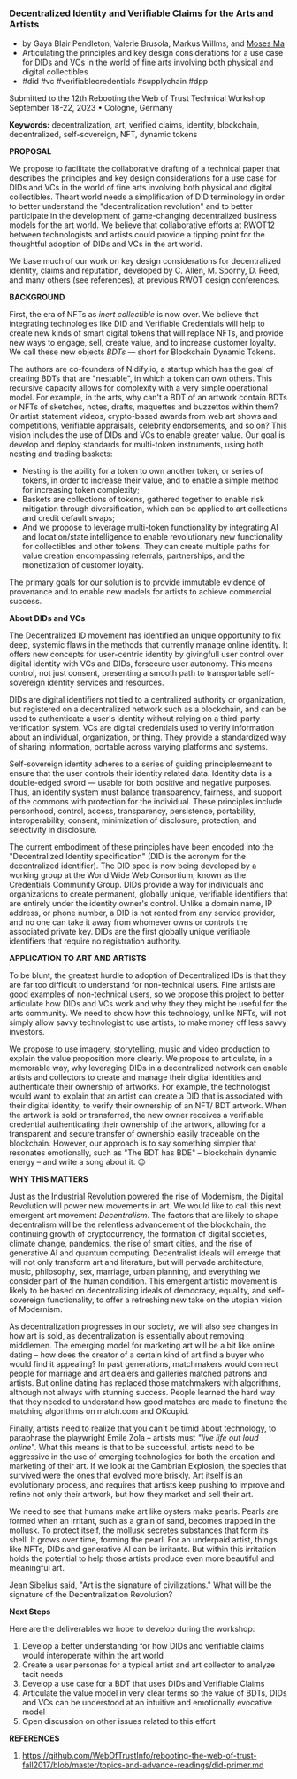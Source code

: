 ### Decentralized Identity and Verifiable Claims for the Arts and Artists
* by Gaya Blair Pendleton, Valerie Brusola, Markus Willms, and [Moses Ma](mailto:moses.ma@futurelabconsulting.com)  
* Articulating the principles and key design considerations for a use case for DIDs and VCs in the world of fine arts involving both physical and digital collectibles
* #did #vc #verifiablecredentials #supplychain #dpp

Submitted to the 12th Rebooting the Web of Trust Technical Workshop
September 18-22, 2023 • Cologne, Germany

**Keywords:** decentralization, art, verified claims, identity, blockchain, decentralized, self-sovereign, NFT, dynamic tokens

**PROPOSAL**

We propose to facilitate the collaborative drafting of a technical paper that describes the principles and key design considerations for a use case for DIDs and VCs in the world of fine arts involving both physical and digital collectibles. Theart world needs a simplification of DID terminology in order to better understand the "decentralization revolution" and to better participate in the development of game-changing decentralized business models for the art world. We believe that collaborative efforts at RWOT12 between technologists and artists could provide a tipping point for the thoughtful adoption of DIDs and VCs in the art world.

We base much of our work on key design considerations for decentralized identity, claims and reputation, developed by C. Allen, M. Sporny, D. Reed, and many others (see references), at previous RWOT design conferences.

**BACKGROUND**

First, the era of NFTs as _inert collectible_ is now over. We believe that integrating technologies like DID and Verifiable Credentials will help to create new kinds of smart digital tokens that will replace NFTs, and provide new ways to engage, sell, create value, and to increase customer loyalty. We call these new objects _BDTs_ — short for Blockchain Dynamic Tokens.

The authors are co-founders of Nidify.io, a startup which has the goal of creating BDTs that are "nestable", in which a token can own others. This recursive capacity allows for complexity with a very simple operational model. For example, in the arts, why can't a BDT of an artwork contain BDTs or NFTs of sketches, notes, drafts, maquettes and buzzettos within them? Or artist statement videos, crypto-based awards from web art shows and competitions, verifiable appraisals, celebrity endorsements, and so on? This vision includes the use of DIDs and VCs to enable greater value. Our goal is develop and deploy standards for multi-token instruments, using both nesting and trading baskets:

- Nesting is the ability for a token to own another token, or series of tokens, in order to increase their value, and to enable a simple method for increasing token complexity;
- Baskets are collections of tokens, gathered together to enable risk mitigation through diversification, which can be applied to art collections and credit default swaps;
- And we propose to leverage multi-token functionality by integrating AI and location/state intelligence to enable revolutionary new functionality for collectibles and other tokens. They can create multiple paths for value creation encompassing referrals, partnerships, and the monetization of customer loyalty.

The primary goals for our solution is to provide immutable evidence of provenance and to enable new models for artists to achieve commercial success.

**About DIDs and VCs**

The Decentralized ID movement has identified an unique opportunity to fix deep, systemic flaws in the methods that currently manage online identity. It offers new concepts for user-centric identity by givingfull user control over digital identity with VCs and DIDs, forsecure user autonomy. This means control, not just consent, presenting a smooth path to transportable self-sovereign identity services and resources.

DIDs are digital identifiers not tied to a centralized authority or organization, but registered on a decentralized network such as a blockchain, and can be used to authenticate a user's identity without relying on a third-party verification system. VCs are digital credentials used to verify information about an individual, organization, or thing. They provide a standardized way of sharing information, portable across varying platforms and systems.

Self-sovereign identity adheres to a series of guiding principlesmeant to ensure that the user controls their identity related data. Identity data is a double-edged sword — usable for both positive and negative purposes. Thus, an identity system must balance transparency, fairness, and support of the commons with protection for the individual. These principles include personhood, control, access, transparency, persistence, portability, interoperability, consent, minimization of disclosure, protection, and selectivity in disclosure.

The current embodiment of these principles have been encoded into the "Decentralized Identity specification" (DID is the acronym for the decentralized identifier). The DID spec is now being developed by a working group at the World Wide Web Consortium, known as the Credentials Community Group. DIDs provide a way for individuals and organizations to create permanent, globally unique, verifiable identifiers that are entirely under the identity owner's control. Unlike a domain name, IP address, or phone number, a DID is not rented from any service provider, and no one can take it away from whomever owns or controls the associated private key. DIDs are the first globally unique verifiable identifiers that require no registration authority.

**APPLICATION TO ART AND ARTISTS**

To be blunt, the greatest hurdle to adoption of Decentralized IDs is that they are far too difficult to understand for non-technical users. Fine artists are good examples of non-technical users, so we propose this project to better articulate how DIDs and VCs work and why they they might be useful for the arts community. We need to show how this technology, unlike NFTs, will not simply allow savvy technologist to use artists, to make money off less savvy investors.

We propose to use imagery, storytelling, music and video production to explain the value proposition more clearly. We propose to articulate, in a memorable way, why leveraging DIDs in a decentralized network can enable artists and collectors to create and manage their digital identities and authenticate their ownership of artworks. For example, the technologist would want to explain that an artist can create a DID that is associated with their digital identity, to verify their ownership of an NFT/ BDT artwork. When the artwork is sold or transferred, the new owner receives a verifiable credential authenticating their ownership of the artwork, allowing for a transparent and secure transfer of ownership easily traceable on the blockchain. However, our approach is to say something simpler that resonates emotionally, such as "The BDT has BDE" – blockchain dynamic energy – and write a song about it. 😉

**WHY THIS MATTERS**

Just as the Industrial Revolution powered the rise of Modernism, the Digital Revolution will power new movements in art. We would like to call this next emergent art movement _Decentralism_. The factors that are likely to shape decentralism will be the relentless advancement of the blockchain, the continuing growth of cryptocurrency, the formation of digital societies, climate change, pandemics, the rise of smart cities, and the rise of generative AI and quantum computing. Decentralist ideals will emerge that will not only transform art and literature, but will pervade architecture, music, philosophy, sex, marriage, urban planning, and everything we consider part of the human condition. This emergent artistic movement is likely to be based on decentralizing ideals of democracy, equality, and self-sovereign functionality, to offer a refreshing new take on the utopian vision of Modernism.

As decentralization progresses in our society, we will also see changes in how art is sold, as decentralization is essentially about removing middlemen. The emerging model for marketing art will be a bit like online dating – how does the creator of a certain kind of art find a buyer who would find it appealing? In past generations, matchmakers would connect people for marriage and art dealers and galleries matched patrons and artists. But online dating has replaced those matchmakers with algorithms, although not always with stunning success. People learned the hard way that they needed to understand how good matches are made to finetune the matching algorithms on match.com and OKcupid.

Finally, artists need to realize that you can't be timid about technology, to paraphrase the playwright Émile Zola – artists must _"live life out loud online_". What this means is that to be successful, artists need to be aggressive in the use of emerging technologies for both the creation and marketing of their art. If we look at the Cambrian Explosion, the species that survived were the ones that evolved more briskly. Art itself is an evolutionary process, and requires that artists keep pushing to improve and refine not only their artwork, but how they market and sell their art.

We need to see that humans make art like oysters make pearls. Pearls are formed when an irritant, such as a grain of sand, becomes trapped in the mollusk. To protect itself, the mollusk secretes substances that form its shell. It grows over time, forming the pearl. For an underpaid artist, things like NFTs, DIDs and generative AI can be irritants. But within this irritation holds the potential to help those artists produce even more beautiful and meaningful art.

Jean Sibelius said, "Art is the signature of civilizations." What will be the signature of the Decentralization Revolution?

**Next Steps**

Here are the deliverables we hope to develop during the workshop:

1. Develop a better understanding for how DIDs and verifiable claims would interoperate within the art world
2. Create a user personas for a typical artist and art collector to analyze tacit needs
3. Develop a use case for a BDT that uses DIDs and Verifiable Claims
4. Articulate the value model in very clear terms so the value of BDTs, DIDs and VCs can be understood at an intuitive and emotionally evocative model
5. Open discussion on other issues related to this effort

**REFERENCES**

1. https://github.com/WebOfTrustInfo/rebooting-the-web-of-trust-fall2017/blob/master/topics-and-advance-readings/did-primer.md
